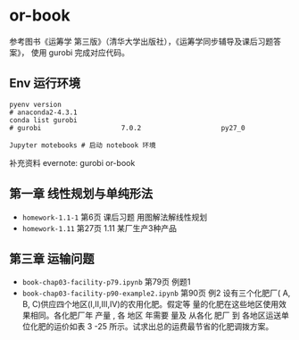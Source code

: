 # or-book
参考图书《运筹学 第三版》（清华大学出版社），《运筹学同步辅导及课后习题答案》， 使用 gurobi 完成对应代码。

## Env 运行环境
```
pyenv version
# anaconda2-4.3.1
conda list gurobi
# gurobi                    7.0.2                    py27_0

Jupyter motebooks # 启动 notebook 环境
```

补充资料 evernote: gurobi or-book
## 第一章 线性规划与单纯形法
* `homework-1.1-1` 第6页 课后习题 用图解法解线性规划
* `homework-1.11` 第27页 1.11 某厂生产3种产品

## 第三章 运输问题
* `book-chap03-facility-p79.ipynb` 第79页 例题1
* `book-chap03-facility-p90-example2.ipynb` 第90页 例2 设有三个化肥厂( A, B, C)供应四个地区(I,II,III,IV)的农用化肥。假定等 量的化肥在这些地区使用效果相同。各化肥厂年 产量 , 各 地区 年需要 量及 从各化 肥厂 到 各地区运送单位化肥的运价如表 3 -25 所示。试求出总的运费最节省的化肥调拨方案。
